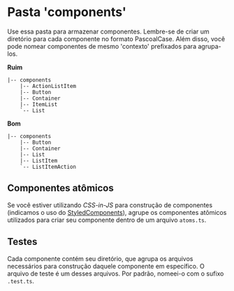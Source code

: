 # Pasta 'components'

Use essa pasta para armazenar componentes. Lembre-se de criar um diretório para cada componente no formato PascoalCase. Além disso, você pode nomear componentes de mesmo 'contexto' prefixados para agrupa-los.

**Ruim**

```
|-- components
    |-- ActionListItem
    |-- Button
    |-- Container
    |-- ItemList
    `-- List
```

**Bom**

```
|-- components
    |-- Button
    |-- Container
    |-- List
    |-- ListItem
    `-- ListItemAction
```

## Componentes atômicos

Se você estiver utilizando _CSS-in-JS_ para construção de componentes (indicamos o uso do [StyledComponents](https://styled-components.com/)), agrupe os componentes atômicos utilizados para criar seu componente dentro de um arquivo `atoms.ts`.

## Testes

Cada componente contém seu diretório, que agrupa os arquivos necessários para construção daquele componente em específico. O arquivo de teste é um desses arquivos. Por padrão, nomeei-o com o sufixo `.test.ts`.
